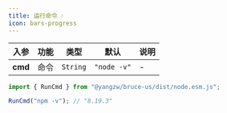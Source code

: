 ```yaml
---
title: 运行命令 💧
icon: bars-progress
---
```


入参|功能|类型|默认|说明
:-:|:-:|:-:|:-:|-
**cmd**|命令|`String`|`"node -v"`|-

```js
import { RunCmd } from "@yangzw/bruce-us/dist/node.esm.js";

RunCmd("npm -v"); // "8.19.3"
```